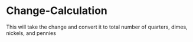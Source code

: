 # Change-Calculation

This will take the change and convert it to total number of quarters, dimes, nickels, and pennies
